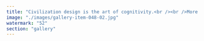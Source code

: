 ```yaml
---
title: "Civilization design is the art of cognitivity.<br /><br />More than structures or systems, it’s the shaping of shared perception—how we think, coordinate, and remember together. The future isn’t just built; it’s sensed, harmonized, and echoed in the minds of millions. The real architects are those who tune the cognitive field: weaving meaning, signaling intent, and nurturing resonance across scales.<br /><br />To design civilization is to curate the ways we make sense—together."
image: "./images/gallery-item-048-02.jpg"
watermark: "52"
section: "gallery"
---
```

